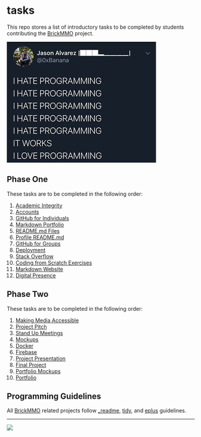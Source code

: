 # tasks

<style>@import url("//readme.codeadam.ca/readme.css");</style>

This repo stores a list of introductory tasks to be completed by students contributing the [BrickMMO](http://brickmmo.com/) project.

![I Love Hate Programming](images/meme-hate-love.jpeg)

## Phase One

These tasks are to be completed in the following order:

1. [Academic Integrity](academic-integrity)
2. [Accounts](accounts)
3. [GitHub for Individuals](individuals)
4. [Markdown Portfolio](markdown-portfolio)
5. [README.md Files](readme-files)
6. [Profile README.md](profile-readme)
7. [GitHub for Groups](groups)
8. [Deployment](deployment)
9. [Stack Overflow](stack-overflow)
10. [Coding from Scratch Exercises](coding-exercises)
11. [Markdown Website](markdown-website)
12. [Digital Presence](digital-presence)

## Phase Two

These tasks are to be completed in the following order:

1. [Making Media Accessible](making-media-accessible)
2. [Project Pitch](project-pitch)
3. [Stand Up Meetings](standup-meetings)
4. [Mockups](mockups)
5. [Docker](docker)
6. [Firebase](firebase)
7. [Project Presentation](project-presentation)
8. [Final Project](final-project)
9. [Portfolio Mockups](portfolio-mockups.markdown)
10. [Portfolio](portfolio.markdown)

## Programming Guidelines

All [BrickMMO](https://brickmmo.com/) related projects follow [\_readme](https://readme.codeadam.ca/), [tidy](https://tidy.codeadam.ca/), and [eplus](https://eplus.codeadam.ca/) guidelines.

---

<a href="https://brickmmo.com">
<img src="https://brickmmo.com/images/brickmmo-logo-horizontal.jpg" width="100">
</a>

